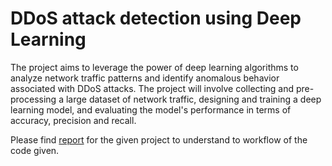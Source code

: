 # DDoS attack detection using Deep Learning

The project aims to leverage the power of deep learning algorithms to analyze network traffic patterns and identify anomalous behavior associated with DDoS attacks. The project will involve collecting and pre-processing a large dataset of network traffic, designing and training a deep learning model, and evaluating the model's performance in terms of accuracy, precision and recall.

Please find [report](FinalReport.pdf) for the given project to understand to workflow of the code given.
